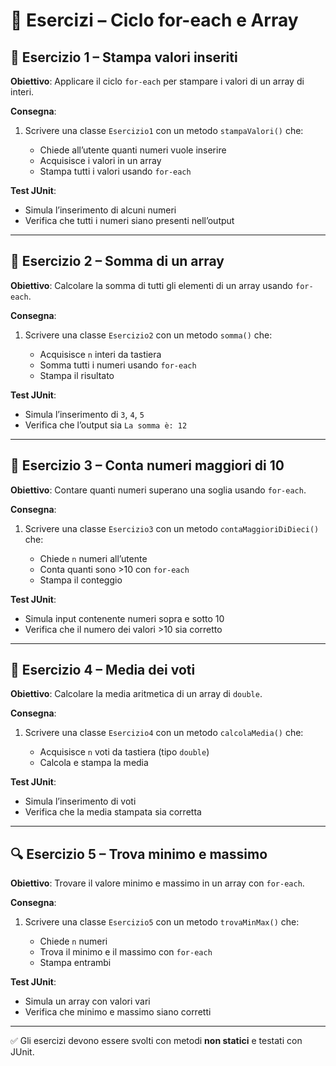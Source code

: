 # 🧪 Esercizi – Ciclo for-each e Array

## 🧪 Esercizio 1 – Stampa valori inseriti

**Obiettivo**: Applicare il ciclo `for-each` per stampare i valori di un array di interi.

**Consegna**:

1. Scrivere una classe `Esercizio1` con un metodo `stampaValori()` che:

   * Chiede all’utente quanti numeri vuole inserire
   * Acquisisce i valori in un array
   * Stampa tutti i valori usando `for-each`

**Test JUnit**:

* Simula l’inserimento di alcuni numeri
* Verifica che tutti i numeri siano presenti nell’output

---

## 🔄 Esercizio 2 – Somma di un array

**Obiettivo**: Calcolare la somma di tutti gli elementi di un array usando `for-each`.

**Consegna**:

1. Scrivere una classe `Esercizio2` con un metodo `somma()` che:

   * Acquisisce `n` interi da tastiera
   * Somma tutti i numeri usando `for-each`
   * Stampa il risultato

**Test JUnit**:

* Simula l’inserimento di `3`, `4`, `5`
* Verifica che l’output sia `La somma è: 12`

---

## 🧮 Esercizio 3 – Conta numeri maggiori di 10

**Obiettivo**: Contare quanti numeri superano una soglia usando `for-each`.

**Consegna**:

1. Scrivere una classe `Esercizio3` con un metodo `contaMaggioriDiDieci()` che:

   * Chiede `n` numeri all’utente
   * Conta quanti sono >10 con `for-each`
   * Stampa il conteggio

**Test JUnit**:

* Simula input contenente numeri sopra e sotto 10
* Verifica che il numero dei valori >10 sia corretto

---

## 🧠 Esercizio 4 – Media dei voti

**Obiettivo**: Calcolare la media aritmetica di un array di `double`.

**Consegna**:

1. Scrivere una classe `Esercizio4` con un metodo `calcolaMedia()` che:

   * Acquisisce `n` voti da tastiera (tipo `double`)
   * Calcola e stampa la media

**Test JUnit**:

* Simula l’inserimento di voti
* Verifica che la media stampata sia corretta

---

## 🔍 Esercizio 5 – Trova minimo e massimo

**Obiettivo**: Trovare il valore minimo e massimo in un array con `for-each`.

**Consegna**:

1. Scrivere una classe `Esercizio5` con un metodo `trovaMinMax()` che:

   * Chiede `n` numeri
   * Trova il minimo e il massimo con `for-each`
   * Stampa entrambi

**Test JUnit**:

* Simula un array con valori vari
* Verifica che minimo e massimo siano corretti

---

✅ Gli esercizi devono essere svolti con metodi **non statici** e testati con JUnit.

